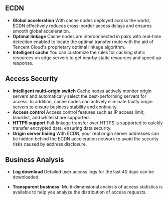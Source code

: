 ## ECDN
- **Global acceleration**
With cache nodes deployed across the world, ECDN effectively reduces cross-border access delays and ensures smooth global acceleration.
- **Optimal linkage**
Cache nodes are interconnected in pairs with real-time detection enabled to locate the optimal transfer route with the aid of Tencent Cloud's proprietary optimal linkage algorithm.
- **Intelligent cache**
You can customize the rules for caching static resources on edge servers to get nearby static resources and speed up response.

## Access Security
- **Intelligent multi-origin switch**
Cache nodes actively monitor origin servers and automatically select the best-performing servers for access. In addition, cache nodes can actively eliminate faulty origin servers to ensure business stability and continuity.
- **Access control**
Access control features such as IP access limit, blacklist, and whitelist are supported.
- **HTTPS support**
Full-linkage transfer over HTTPS is supported to quickly transfer encrypted data, ensuring data security.
- **Origin server hiding**
With ECDN, your real origin server addresses can be hidden behind the ECDN acceleration network to avoid the security risks caused by address disclosure.

## Business Analysis
- **Log download**
Detailed user access logs for the last 40 days can be downloaded.

- **Transparent business**`
Multi-dimensional analysis of access statistics is available to help you analyze the distribution of access requests.
